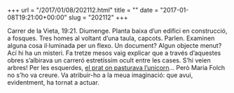+++
url = "/2017/01/08/202112.html"
title = ""
date = "2017-01-08T19:21:00+00:00"
slug = "202112"
+++

Carrer de la Vieta, 19:21. Diumenge. Planta baixa d’un edifici en construcció, a fosques. Tres homes al voltant d’una taula, capcots. Parlen. Examinen alguna cosa il·luminada per un flexo. Un document? Algun objecte menut? Ací hi ha un misteri. Fa tretze mesos vaig explicar que a través d’aquestes obres s’albirava un carreró estretíssim ocult entre les cases. S’hi veien arbres! Per les esquerdes, [el prat on pasturava l’unicorn](/llibres/uncelnouiunaterranova/mariafolch-uncelnouiunaterranova/#:~:text=el%20prado%20donde%20relincha%20el%20unicornio)… Però Maria Folch no s’ho va creure. Va atribuir-ho a la meua imaginació: que avui, evidentment, ha tornat a actuar.
